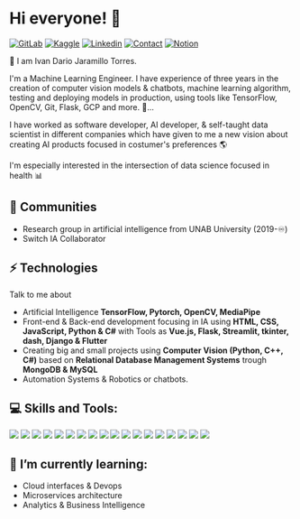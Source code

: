 # Hi everyone! :wave:

[![GitLab](https://img.shields.io/badge/SUPPORT%20AT-GITLAB-orange?style=for-the-badge&logo=GitLab)](https://gitlab.com/ivandjt226) 
[![Kaggle](https://img.shields.io/badge/CODE%20AT-KAGGLE-green?style=for-the-badge&logo=Kaggle)](https://www.kaggle.com/ivandariojaramillo) 
[![Linkedin](https://img.shields.io/badge/MY%20PROFILE-Linkedin-blue?style=for-the-badge&logo=LinkedIn)](https://linkedin.com/in/ivan-dario-jaramillo-torres-b175731a3)
[![Contact](https://img.shields.io/badge/CONTACT-GMAIL-yellow?style=for-the-badge&logo=gmail&logoColor=white)](mailto:ivandjt226@gmail.com)
[![Notion](https://img.shields.io/badge/READ%20AT-NOTION-black?style=for-the-badge&logo=Notion)](https://www.notion.so/Curso-PRO-de-ML-con-Scikit-Learn-81f5811432ee46659c52b07d3221a0b4)



🌱 I am Ivan Dario Jaramillo Torres.

I'm a Machine Learning Engineer. I have experience of three years in the creation of computer vision models & chatbots, machine learning algorithm, testing and deploying models in production, using tools like TensorFlow, OpenCV, Git, Flask, GCP and more. 🚀...

I have worked as software developer, AI developer, & self-taught data scientist in different companies which have given to me a new vision about creating AI products focused in costumer's preferences 🌎 

I'm especially interested in the intersection of data science focused in health :bar_chart: 

## 👯 Communities
- Research group in artificial intelligence from UNAB University (2019-♾)
- Switch IA Collaborator 

## ⚡ Technologies
Talk to me about
- Artificial Intelligence **TensorFlow, Pytorch, OpenCV, MediaPipe**
- Front-end & Back-end development focusing in IA using **HTML, CSS, JavaScript, Python & C#** with Tools as **Vue.js, Flask, Streamlit, tkinter, dash, Django & Flutter**
- Creating big and small projects using **Computer Vision (Python, C++, C#)** based on **Relational Database Management Systems** trough **MongoDB & MySQL**
- Automation Systems & Robotics or chatbots. 

  
##  💻 Skills and Tools:
![](https://img.shields.io/badge/Editor-VisualStudio-informational?style=flat&logo=atom&logoColor=white&color=2CD4A7) 
![](https://img.shields.io/badge/Code-Python-informational?style=flat&logo=python&logoColor=white&color=2CD4A7)
![](https://img.shields.io/badge/Code-CSharp-informational?style=flat&logo=python&logoColor=white&color=2CD4A7)
![](https://img.shields.io/badge/MachineLearning-Supervised-informational?style=flat&logoColor=white&color=2CD4A7)
![](https://img.shields.io/badge/MachineLearning-Unsupervised-informational?style=flat&logoColor=white&color=2CD4A7)
![](https://img.shields.io/badge/DeepLearning-TensorFlow-informational?style=flat&logo=pytorch&logoColor=white&color=2CD4A7)
![](https://img.shields.io/badge/NLP-RasaStack-informational?style=flat&logoColor=white&color=2CD4A7)
![](https://img.shields.io/badge/DataViz-Plotly-informational?style=flat&logo=plotly&logoColor=white&color=2CD4A7)
![](https://img.shields.io/badge/DataViz-Seaborn-informational?style=flat&logoColor=white&color=2CD4A7)
![](https://img.shields.io/badge/Deployment-Heroku-informational?style=flat&logo=heroku&logoColor=white&color=2CD4A7)
![](https://img.shields.io/badge/Deployment-FlaskAPI-informational?style=flat&logo=heroku&logoColor=white&color=2CD4A7)
![](https://img.shields.io/badge/Deployment-GCP-informational?style=flat&logo=heroku&logoColor=white&color=2CD4A7)
![](https://img.shields.io/badge/Deployment-Azure-informational?style=flat&logo=heroku&logoColor=white&color=2CD4A7)
![](https://img.shields.io/badge/Interface-Tkinter-informational?style=flat&logo=plotly&logoColor=white&color=2CD4A7)
![](https://img.shields.io/badge/Interface-Streamlit-informational?style=flat&logo=plotly&logoColor=white&color=2CD4A7)
![](https://img.shields.io/badge/Frontend-HTML-informational?style=flat&logo=html5&logoColor=white&color=2CD4A7)
![](https://img.shields.io/badge/Frontend-Bootstrap-informational?style=flat&logo=bootstrap&logoColor=white&color=2CD4A7)
![](https://img.shields.io/badge/Databases-MySQL-informational?style=flat&logo=postgresql&logoColor=white&color=2CD4A7)


## 👀 I’m currently learning: 
- Cloud interfaces & Devops
- Microservices architecture
- Analytics & Business Intelligence
